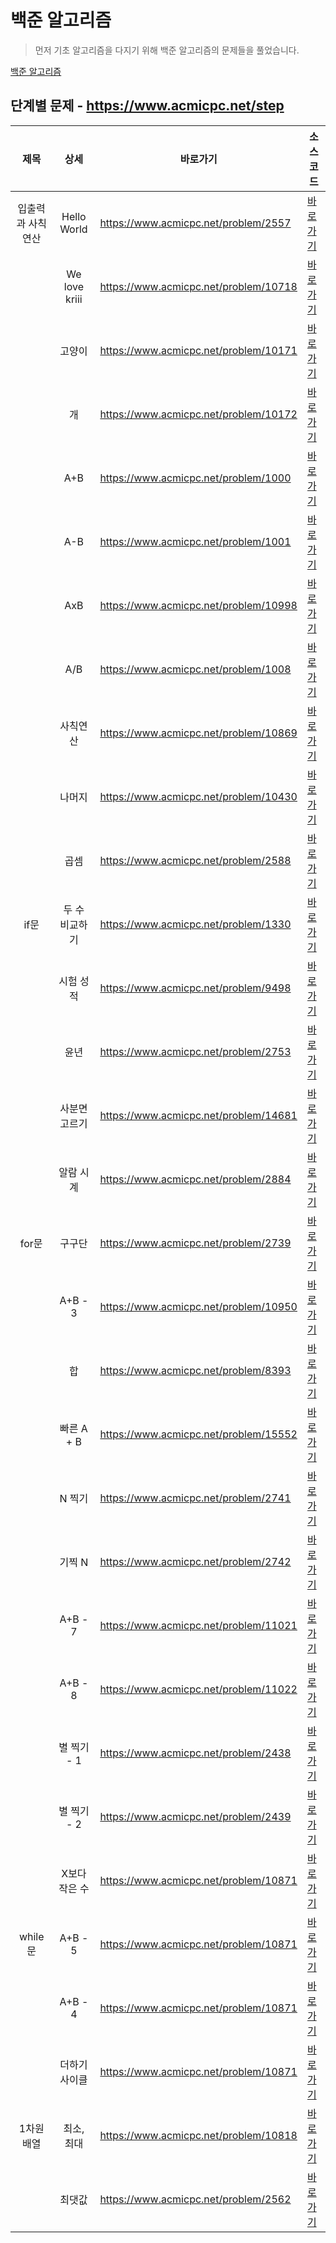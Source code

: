 # 백준 알고리즘

> 먼저 기초 알고리즘을 다지기 위해 백준 알고리즘의 문제들을 풀었습니다.

[백준 알고리즘](https://www.acmicpc.net/)

## 단계별 문제 - https://www.acmicpc.net/step

|제목|상세|바로가기|소스코드|
|:----:|:----:|----|----|
|입출력과 사칙연산|Hello World|https://www.acmicpc.net/problem/2557|[바로가기](step/1/2557.java)|
| |We love kriii|https://www.acmicpc.net/problem/10718|[바로가기](step/1/10718.java)|
| |고양이|https://www.acmicpc.net/problem/10171|[바로가기](step/1/10171.java)|
| |개|https://www.acmicpc.net/problem/10172|[바로가기](step/1/10172.java)|
| |A+B|https://www.acmicpc.net/problem/1000|[바로가기](step/1/1000.java)|
| |A-B|https://www.acmicpc.net/problem/1001|[바로가기](step/1/1001.java)|
| |AxB|https://www.acmicpc.net/problem/10998|[바로가기](step/1/10998.java)|
| |A/B|https://www.acmicpc.net/problem/1008|[바로가기](step/1/1008.java)|
| |사칙연산|https://www.acmicpc.net/problem/10869|[바로가기](step/1/10869.java)|
| |나머지|https://www.acmicpc.net/problem/10430|[바로가기](step/1/10430.java)|
| |곱셈|https://www.acmicpc.net/problem/2588|[바로가기](step/1/2588.java)|
|if문|두 수 비교하기|https://www.acmicpc.net/problem/1330|[바로가기](step/2/1330.java)|
| |시험 성적|https://www.acmicpc.net/problem/9498|[바로가기](step/2/9498.java)|
| |윤년|https://www.acmicpc.net/problem/2753|[바로가기](step/2/2753.java)|
| |사분면 고르기|https://www.acmicpc.net/problem/14681|[바로가기](step/2/14681.java)|
| |알람 시계|https://www.acmicpc.net/problem/2884|[바로가기](step/2/2884.java)|
|for문|구구단|https://www.acmicpc.net/problem/2739|[바로가기](step/3/2739.java)|
| |A+B - 3|https://www.acmicpc.net/problem/10950|[바로가기](step/3/10950.java)|
| |합|https://www.acmicpc.net/problem/8393|[바로가기](step/3/8393.java)|
| |빠른 A + B|https://www.acmicpc.net/problem/15552|[바로가기](step/3/15552.java)|
| |N 찍기|https://www.acmicpc.net/problem/2741|[바로가기](step/3/2741.java)|
| |기찍 N|https://www.acmicpc.net/problem/2742|[바로가기](step/3/2742.java)|
| |A+B - 7|https://www.acmicpc.net/problem/11021|[바로가기](step/3/11021.java)|
| |A+B - 8|https://www.acmicpc.net/problem/11022|[바로가기](step/3/11022.java)|
| |별 찍기 - 1|https://www.acmicpc.net/problem/2438|[바로가기](step/3/2438.java)|
| |별 찍기 - 2|https://www.acmicpc.net/problem/2439|[바로가기](step/3/2439.java)|
| |X보다 작은 수|https://www.acmicpc.net/problem/10871|[바로가기](step/3/10871.java)|
|while문|A+B - 5|https://www.acmicpc.net/problem/10871|[바로가기](step/4/10952.java)|
| |A+B - 4|https://www.acmicpc.net/problem/10871|[바로가기](step/4/10951.java)|
| |더하기 사이클|https://www.acmicpc.net/problem/10871|[바로가기](step/4/1110.java)|
|1차원 배열|최소, 최대|https://www.acmicpc.net/problem/10818|[바로가기](step/5/10818.java)|
| |최댓값|https://www.acmicpc.net/problem/2562|[바로가기](step/5/2562.java)|